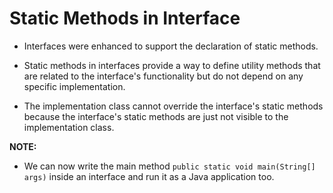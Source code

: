 # Static Methods in Interface

- Interfaces were enhanced to support the declaration of static methods.

- Static methods in interfaces provide a way to define utility methods that are related to the interface's functionality but do not depend on any specific implementation.

- The implementation class cannot override the interface's static methods because the interface's static methods are just not visible to the implementation class.

**NOTE:**

- We can now write the main method `public static void main(String[] args)` inside an interface and run it as a Java application too.
